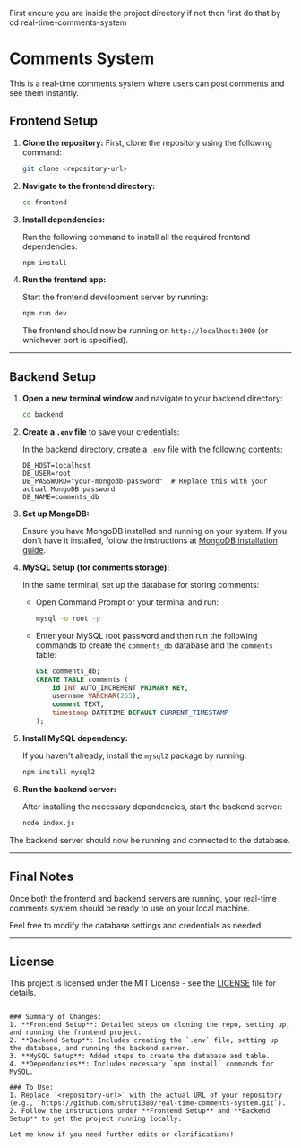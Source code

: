 First encure you are inside the project directory if not then first do that by 
cd real-time-comments-system
# Comments System

This is a real-time comments system where users can post comments and see them instantly.

## Frontend Setup

1. **Clone the repository:**
   First, clone the repository using the following command:

   ```bash
   git clone <repository-url>
   ```

2. **Navigate to the frontend directory:**

   ```bash
   cd frontend
   ```

3. **Install dependencies:**

   Run the following command to install all the required frontend dependencies:

   ```bash
   npm install
   ```

4. **Run the frontend app:**

   Start the frontend development server by running:

   ```bash
   npm run dev
   ```

   The frontend should now be running on `http://localhost:3000` (or whichever port is specified).

---

## Backend Setup

1. **Open a new terminal window** and navigate to your backend directory:

   ```bash
   cd backend
   ```

2. **Create a `.env` file** to save your credentials:
   
   In the backend directory, create a `.env` file with the following contents:

   ```dotenv
   DB_HOST=localhost
   DB_USER=root
   DB_PASSWORD="your-mongodb-password"  # Replace this with your actual MongoDB password
   DB_NAME=comments_db
   ```

3. **Set up MongoDB:**

   Ensure you have MongoDB installed and running on your system. If you don't have it installed, follow the instructions at [MongoDB installation guide](https://docs.mongodb.com/manual/installation/).

4. **MySQL Setup (for comments storage):**

   In the same terminal, set up the database for storing comments:

   - Open Command Prompt or your terminal and run:

     ```bash
     mysql -u root -p
     ```

   - Enter your MySQL root password and then run the following commands to create the `comments_db` database and the `comments` table:

     ```sql
     USE comments_db;
     CREATE TABLE comments (
         id INT AUTO_INCREMENT PRIMARY KEY,
         username VARCHAR(255),
         comment TEXT,
         timestamp DATETIME DEFAULT CURRENT_TIMESTAMP
     );
     ```

5. **Install MySQL dependency:**

   If you haven't already, install the `mysql2` package by running:

   ```bash
   npm install mysql2
   ```

6. **Run the backend server:**

   After installing the necessary dependencies, start the backend server:

   ```bash
   node index.js
   ```

The backend server should now be running and connected to the database.

---

## Final Notes

Once both the frontend and backend servers are running, your real-time comments system should be ready to use on your local machine.

Feel free to modify the database settings and credentials as needed.

---

## License

This project is licensed under the MIT License - see the [LICENSE](LICENSE) file for details.
```

### Summary of Changes:
1. **Frontend Setup**: Detailed steps on cloning the repo, setting up, and running the frontend project.
2. **Backend Setup**: Includes creating the `.env` file, setting up the database, and running the backend server.
3. **MySQL Setup**: Added steps to create the database and table.
4. **Dependencies**: Includes necessary `npm install` commands for MySQL.

### To Use:
1. Replace `<repository-url>` with the actual URL of your repository (e.g., `https://github.com/shruti380/real-time-comments-system.git`).
2. Follow the instructions under **Frontend Setup** and **Backend Setup** to get the project running locally.

Let me know if you need further edits or clarifications!
